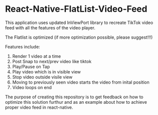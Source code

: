 # React-Native-FlatList-Video-Feed
 This application uses updated InViewPort library to recreate TikTok video feed with all the features of the video player.
 
 The Flatlist is optimized (if more optimization possible, please suggest!!!)
 
 Features include:
 1. Render 1 video at a time
 2. Post Snap to next/prev video like tiktok
 3. Play/Pause on Tap
 4. Play video which is in visible view
 5. Stop video outside visile view
 6. Moving to previously seen video starts the video from inital position
 7. Video loops on end 

The purpose of creating this repository is to get feedback on how to optimize this solution furthur and as an example about how to achieve proper video feed in react-native. 
